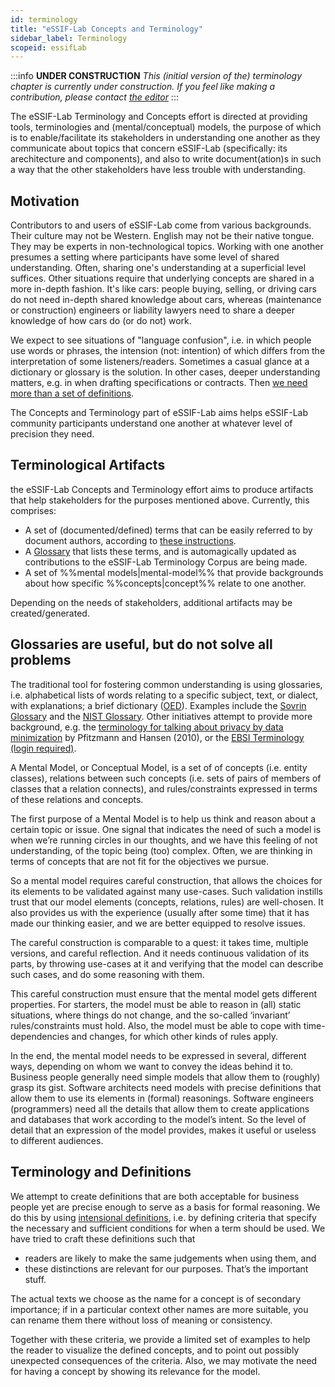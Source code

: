 ```yaml
---
id: terminology
title: "eSSIF-Lab Concepts and Terminology"
sidebar_label: Terminology
scopeid: essifLab
---
```


:::info **UNDER CONSTRUCTION**
*This (initial version of the) terminology chapter is currently under construction. If you feel like making a contribution, please contact [the editor](mailto:rieks.joosten@tno.nl)*
:::

The eSSIF-Lab Terminology and Concepts effort is directed at providing tools, terminologies and (mental/conceptual) models, the purpose of which is to enable/facilitate its stakeholders in understanding one another as they communicate about topics that concern eSSIF-Lab (specifically: its arechitecture and components), and also to write document(ation)s in such a way that the other stakeholders have less trouble with understanding.

## Motivation

Contributors to and users of eSSIF-Lab come from various backgrounds. Their culture may not be Western. English may not be their native tongue. They may be experts in non-technological topics. Working with one another presumes a setting where participants have some level of shared understanding. Often, sharing one's understanding at a superficial level suffices. Other situations require that underlying concepts are shared in a more in-depth fashion. It's like cars: people buying, selling, or driving cars do not need in-depth shared knowledge about cars, whereas (maintenance or construction) engineers or liability lawyers need to share a deeper knowledge of how cars do (or do not) work.

We expect to see situations of "language confusion", i.e. in which people use words or phrases, the intension (not: intention) of which differs from the interpretation of some listeners/readers. Sometimes a casual glance at a dictionary or glossary is the solution. In other cases, deeper understanding matters, e.g. in when drafting specifications or contracts. Then [we need more than a set of definitions](https://www.sfu.ca/~swartz/definitions.htm).

The Concepts and Terminology part of eSSIF-Lab aims helps eSSIF-Lab community participants understand one another at whatever level of precision they need.

## Terminological Artifacts

the eSSIF-Lab Concepts and Terminology effort aims to produce artifacts that help stakeholders for the purposes mentioned above. Currently, this comprises:

- A set of (documented/defined) terms that can be easily referred to by document authors, according to [these instructions](./terminology-plugin-instructions).
- A [Glossary](./essifLab-glossary) that lists these terms, and is automagically updated as contributions to the eSSIF-Lab Terminology Corpus are being made.
- A set of %%mental models|mental-model%% that provide backgrounds about how specific %%concepts|concept%% relate to one another.

Depending on the needs of stakeholders, additional artifacts may be created/generated.

## Glossaries are useful, but do not solve all problems

The traditional tool for fostering common understanding is using glossaries, i.e. alphabetical lists of words relating to a specific subject, text, or dialect, with explanations; a brief dictionary ([OED](https://www.lexico.com/definition/glossary)). Examples include the [Sovrin Glossary](https://sovrin.org/library/glossary/) and the [NIST Glossary](https://csrc.nist.gov/glossary). Other initiatives attempt to provide more background, e.g. the [terminology for talking about privacy by data minimization](https://dud.inf.tu-dresden.de/literatur/Anon_Terminology_v0.34.pdf) by Pfitzmann and Hansen (2010), or the [EBSI Terminology (login required)](https://ec.europa.eu/cefdigital/wiki/display/EBP/EBSI+Terminology).


A Mental Model, or Conceptual Model, is a set of of concepts (i.e. entity classes), relations between such concepts (i.e. sets of pairs of members of classes that a relation connects), and rules/constraints expressed in terms of these relations and concepts.

The first purpose of a Mental Model is to help us think and reason about a certain topic or issue.
One signal that indicates the need of such a model is when we’re running circles in our thoughts, and we have this feeling of not understanding, of the topic being (too) complex. Often, we are thinking in terms of concepts that are not fit for the objectives we pursue.

So a mental model requires careful construction, that allows the choices for its elements to be validated against many use-cases. Such validation instills trust that our model elements (concepts, relations, rules) are well-chosen. It also provides us with the experience (usually after some time) that it has made our thinking easier, and we are better equipped to resolve issues.

The careful construction is comparable to a quest: it takes time, multiple versions, and careful reflection. And it needs continuous validation of its parts, by throwing use-cases at it and verifying that the model can describe such cases, and do some reasoning with them.

This careful construction must ensure that the mental model gets different properties. For starters, the model must be able to reason in (all) static situations, where things do not change, and the so-called ‘invariant’ rules/constraints must  hold. Also, the model must be able to cope with time-dependencies and changes, for which other kinds of rules apply.

In the end, the mental model needs to be expressed in several, different ways, depending on whom we want to convey the ideas behind it to. Business people generally need simple models that allow them to (roughly) grasp its gist. Software architects need models with precise definitions that allow them to use its elements in (formal) reasonings. Software engineers (programmers) need all the details that allow them to create applications and databases that work according to the model’s intent. So the level of detail that an expression of the model provides, makes it useful or useless to different audiences.

## Terminology and Definitions

We attempt to create definitions that are both acceptable for business people yet are precise enough to serve as a basis for formal reasoning. We do this by using [intensional definitions](https://en.wikipedia.org/wiki/Extensional_and_intensional_definitions), i.e. by defining criteria that specify the  necessary and sufficient conditions for when a term should be used. We have tried to craft these definitions such that

- readers are likely to make the same judgements when using them, and
- these distinctions are relevant for our purposes. That’s the important stuff.

The actual texts we choose as the name for a concept is of secondary importance; if in a particular context other names are more suitable, you can rename them there without loss of meaning or consistency.

Together with these criteria, we provide a limited set of examples to help the reader to visualize the defined concepts, and to point out possibly unexpected consequences of the criteria. Also, we may motivate the need for having a concept by showing its relevance for the model.
